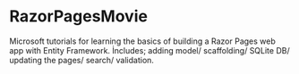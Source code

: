 # RazorPagesMovie
Microsoft tutorials for learning the basics of building a Razor Pages web app with Entity Framework.
İncludes; adding model/ scaffolding/ SQLite DB/ updating the pages/ search/ validation.
